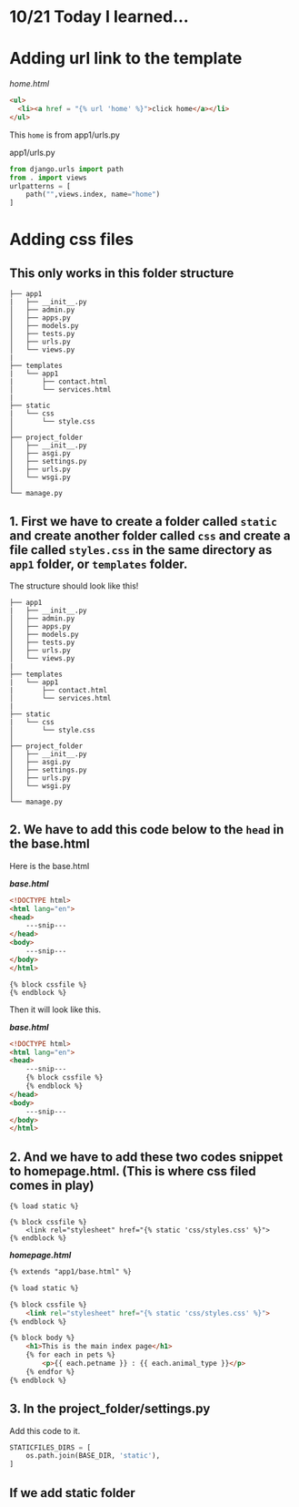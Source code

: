 # 10/21 Today I learned...


# Adding url link to the template

<em>home.html</em>
```html
<ul>
  <li><a href = "{% url 'home' %}">click home</a></li>
</ul>
```

This `home` is from app1/urls.py

app1/urls.py

```py
from django.urls import path
from . import views
urlpatterns = [
    path("",views.index, name="home")
]
```

# Adding css files

## This only works in this folder structure

``` 
├── app1
|   ├── __init__.py
│   ├── admin.py
│   ├── apps.py
│   ├── models.py
│   ├── tests.py
│   ├── urls.py
│   └── views.py
|
├── templates
|   └── app1
|       ├── contact.html   
│       └── services.html
|
├── static
|   └── css
│       └── style.css
│
├── project_folder
│   ├── __init__.py
│   ├── asgi.py
│   ├── settings.py
│   ├── urls.py
│   └── wsgi.py
│
└── manage.py
```

## 1. First we have to create a folder called `static` and create another folder called `css` and create a file called `styles.css` in the same directory as `app1` folder, or `templates` folder.

The structure should look like this!

``` 
├── app1
|   ├── __init__.py
│   ├── admin.py
│   ├── apps.py
│   ├── models.py
│   ├── tests.py
│   ├── urls.py
│   └── views.py
|
├── templates
|   └── app1
|       ├── contact.html   
│       └── services.html
|
├── static
|   └── css
│       └── style.css
│
├── project_folder
│   ├── __init__.py
│   ├── asgi.py
│   ├── settings.py
│   ├── urls.py
│   └── wsgi.py
│
└── manage.py
```

## 2. We have to add this code below to the `head` in the base.html


Here is the base.html

<em><strong>base.html</strong></em>

```html
<!DOCTYPE html>
<html lang="en">
<head>
    ---snip---
</head>
<body>
    ---snip---
</body>
</html>
```

```
{% block cssfile %}
{% endblock %}
```


Then it will look like this.

<em><strong>base.html</strong></em>
```html
<!DOCTYPE html>
<html lang="en">
<head>
    ---snip---
    {% block cssfile %}
    {% endblock %}
</head>
<body>
    ---snip---
</body>
</html>
```


## 2. And we have to add these two codes snippet to homepage.html. (This is where css filed comes in play)

```
{% load static %}
``` 
```
{% block cssfile %}
    <link rel="stylesheet" href="{% static 'css/styles.css' %}">
{% endblock %}
```

<em><strong>homepage.html</strong></em>
```html
{% extends "app1/base.html" %}

{% load static %}

{% block cssfile %}
    <link rel="stylesheet" href="{% static 'css/styles.css' %}">
{% endblock %}

{% block body %}
    <h1>This is the main index page</h1>
    {% for each in pets %}
        <p>{{ each.petname }} : {{ each.animal_type }}</p>
    {% endfor %}
{% endblock %}
```

## 3. In the project_folder/settings.py

Add this code to it.

```py
STATICFILES_DIRS = [
    os.path.join(BASE_DIR, 'static'),
]
```

## If we add static folder
